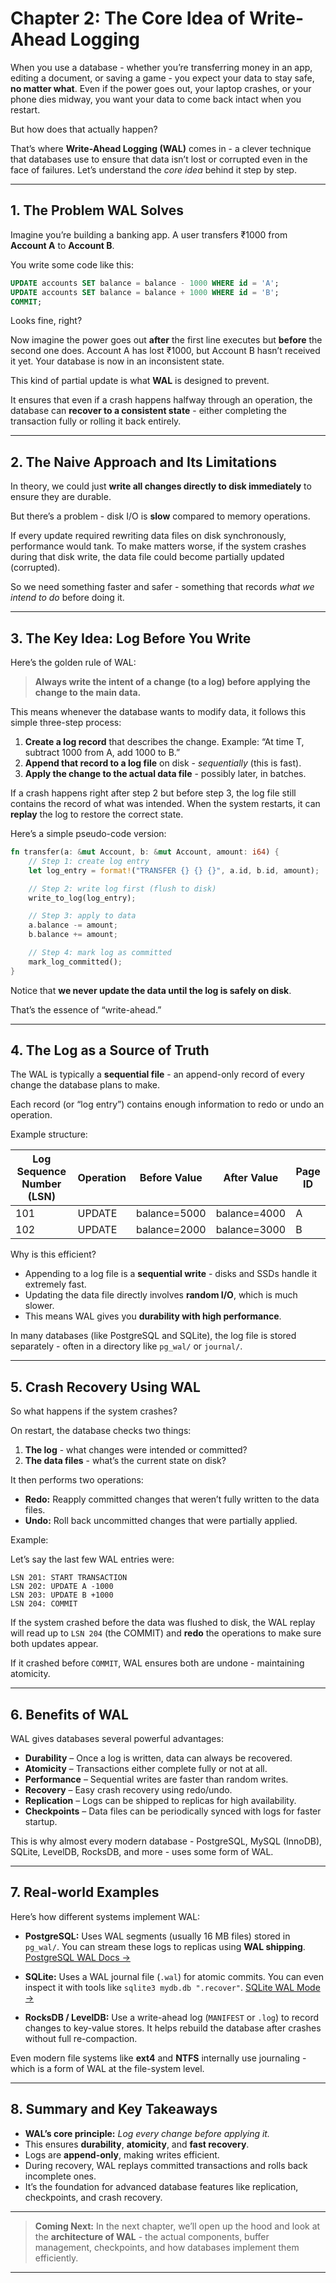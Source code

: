 # Chapter 2: The Core Idea of Write-Ahead Logging

When you use a database - whether you’re transferring money in an app, editing a document, or saving a game - you expect your data to stay safe, **no matter what**.
Even if the power goes out, your laptop crashes, or your phone dies midway, you want your data to come back intact when you restart.

But how does that actually happen?

That’s where **Write-Ahead Logging (WAL)** comes in - a clever technique that databases use to ensure that data isn’t lost or corrupted even in the face of failures.
Let’s understand the *core idea* behind it step by step.

---

## 1. The Problem WAL Solves

Imagine you’re building a banking app.
A user transfers ₹1000 from **Account A** to **Account B**.

You write some code like this:

```sql
UPDATE accounts SET balance = balance - 1000 WHERE id = 'A';
UPDATE accounts SET balance = balance + 1000 WHERE id = 'B';
COMMIT;
```

Looks fine, right?

Now imagine the power goes out **after** the first line executes but **before** the second one does.
Account A has lost ₹1000, but Account B hasn’t received it yet.
Your database is now in an inconsistent state.

This kind of partial update is what **WAL** is designed to prevent.

It ensures that even if a crash happens halfway through an operation, the database can **recover to a consistent state** - either completing the transaction fully or rolling it back entirely.

---

## 2. The Naive Approach and Its Limitations

In theory, we could just **write all changes directly to disk immediately** to ensure they are durable.

But there’s a problem - disk I/O is **slow** compared to memory operations.

If every update required rewriting data files on disk synchronously, performance would tank.
To make matters worse, if the system crashes during that disk write, the data file could become partially updated (corrupted).

So we need something faster and safer - something that records *what we intend to do* before doing it.

---

## 3. The Key Idea: Log Before You Write

Here’s the golden rule of WAL:

> **Always write the intent of a change (to a log) before applying the change to the main data.**

This means whenever the database wants to modify data, it follows this simple three-step process:

1. **Create a log record** that describes the change.
   Example: “At time T, subtract 1000 from A, add 1000 to B.”
2. **Append that record to a log file** on disk - *sequentially* (this is fast).
3. **Apply the change to the actual data file** - possibly later, in batches.

If a crash happens right after step 2 but before step 3, the log file still contains the record of what was intended.
When the system restarts, it can **replay** the log to restore the correct state.

Here’s a simple pseudo-code version:

```rust
fn transfer(a: &mut Account, b: &mut Account, amount: i64) {
    // Step 1: create log entry
    let log_entry = format!("TRANSFER {} {} {}", a.id, b.id, amount);

    // Step 2: write log first (flush to disk)
    write_to_log(log_entry);

    // Step 3: apply to data
    a.balance -= amount;
    b.balance += amount;

    // Step 4: mark log as committed
    mark_log_committed();
}
```

Notice that **we never update the data until the log is safely on disk**.

That’s the essence of “write-ahead.”

---

## 4. The Log as a Source of Truth

The WAL is typically a **sequential file** - an append-only record of every change the database plans to make.

Each record (or “log entry”) contains enough information to redo or undo an operation.

Example structure:

| Log Sequence Number (LSN) | Operation | Before Value | After Value  | Page ID |
| ------------------------- | --------- | ------------ | ------------ | ------- |
| 101                       | UPDATE    | balance=5000 | balance=4000 | A       |
| 102                       | UPDATE    | balance=2000 | balance=3000 | B       |

Why is this efficient?

* Appending to a log file is a **sequential write** - disks and SSDs handle it extremely fast.
* Updating the data file directly involves **random I/O**, which is much slower.
* This means WAL gives you **durability with high performance**.

In many databases (like PostgreSQL and SQLite), the log file is stored separately - often in a directory like `pg_wal/` or `journal/`.

---

## 5. Crash Recovery Using WAL

So what happens if the system crashes?

On restart, the database checks two things:

1. **The log** - what changes were intended or committed?
2. **The data files** - what’s the current state on disk?

It then performs two operations:

* **Redo:** Reapply committed changes that weren’t fully written to the data files.
* **Undo:** Roll back uncommitted changes that were partially applied.

Example:

Let’s say the last few WAL entries were:

```
LSN 201: START TRANSACTION
LSN 202: UPDATE A -1000
LSN 203: UPDATE B +1000
LSN 204: COMMIT
```

If the system crashed before the data was flushed to disk, the WAL replay will read up to `LSN 204` (the COMMIT) and **redo** the operations to make sure both updates appear.

If it crashed before `COMMIT`, WAL ensures both are undone - maintaining atomicity.

---

## 6. Benefits of WAL

WAL gives databases several powerful advantages:

* **Durability** – Once a log is written, data can always be recovered.
* **Atomicity** – Transactions either complete fully or not at all.
* **Performance** – Sequential writes are faster than random writes.
* **Recovery** – Easy crash recovery using redo/undo.
* **Replication** – Logs can be shipped to replicas for high availability.
* **Checkpoints** – Data files can be periodically synced with logs for faster startup.

This is why almost every modern database - PostgreSQL, MySQL (InnoDB), SQLite, LevelDB, RocksDB, and more - uses some form of WAL.

---

## 7. Real-world Examples

Here’s how different systems implement WAL:

* **PostgreSQL:**
  Uses WAL segments (usually 16 MB files) stored in `pg_wal/`.
  You can stream these logs to replicas using **WAL shipping**.
  [PostgreSQL WAL Docs →](https://www.postgresql.org/docs/current/wal-intro.html)

* **SQLite:**
  Uses a WAL journal file (`.wal`) for atomic commits.
  You can even inspect it with tools like `sqlite3 mydb.db ".recover"`.
  [SQLite WAL Mode →](https://www.sqlite.org/wal.html)

* **RocksDB / LevelDB:**
  Use a write-ahead log (`MANIFEST` or `.log`) to record changes to key-value stores.
  It helps rebuild the database after crashes without full re-compaction.

Even modern file systems like **ext4** and **NTFS** internally use journaling - which is a form of WAL at the file-system level.

---

## 8. Summary and Key Takeaways

* **WAL’s core principle:** *Log every change before applying it.*
* This ensures **durability**, **atomicity**, and **fast recovery**.
* Logs are **append-only**, making writes efficient.
* During recovery, WAL replays committed transactions and rolls back incomplete ones.
* It’s the foundation for advanced database features like replication, checkpoints, and crash recovery.

---

> **Coming Next:**
> In the next chapter, we’ll open up the hood and look at the **architecture of WAL** - the actual components, buffer management, checkpoints, and how databases implement them efficiently.

---